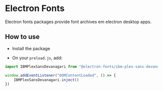 # Electron Fonts

Electron fonts packages provide font archives em electron desktop apps.

## How to use

* Install the package

* On your `preload.js`, add:

```ts
import IBMPlexSansDevanagari from "@electron-fonts/ibm-plex-sans-devanagari"

window.addEventListener("DOMContentLoaded", () => {
    IBMPlexSansDevanagari.inject()
})
```